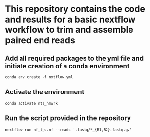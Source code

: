 # This repository contains the code and results for a basic nextflow workflow to trim and assemble paired end reads

## Add all required packages to the yml file and initiate creation of a conda environment
```
conda env create -f nxtflow.yml
```

## Activate the environment 
```
conda activate nts_hmwrk

```

## Run the script provided in the repository
```
nextflow run nf_t_s.nf --reads '.fastq/*_{R1,R2}.fastq.gz'

```
